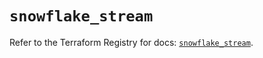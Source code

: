 # `snowflake_stream`

Refer to the Terraform Registry for docs: [`snowflake_stream`](https://registry.terraform.io/providers/snowflake-labs/snowflake/0.89.0/docs/resources/stream).
